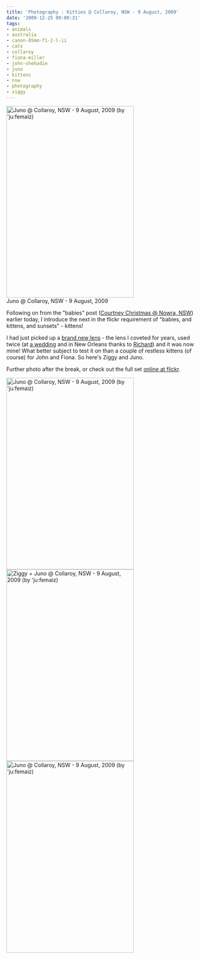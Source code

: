 ```yaml
---
title: 'Photography : Kitties @ Collaroy, NSW - 9 August, 2009'
date: '2009-12-25 09:00:31'
tags:
- animals
- australia
- canon-85mm-f1-2-l-ii
- cats
- collaroy
- fiona-miller
- john-shehadie
- juno
- kittens
- nsw
- photography
- ziggy
---
```


<div class="image"><a href="http://www.flickr.com/photos/jufemaiz/3803935640/" title="Juno @ Collaroy, NSW - 9 August, 2009 (by 'ju:femaiz)"><img src="http://farm3.static.flickr.com/2549/3803935640_e514422303.jpg" title="Juno @ Collaroy, NSW - 9 August, 2009 (by 'ju:femaiz)" alt="Juno @ Collaroy, NSW - 9 August, 2009 (by 'ju:femaiz)" width="333" height="500" /></a></div>
<div class="caption">Juno @ Collaroy, NSW - 9 August, 2009</div>

Following on from the "babies" post (<a href="http://euphemize.net/blog/archives/2009/12/25/courtney-christmas-in-july-nowra-nsw/">Courtney Christmas @ Nowra, NSW</a>) earlier today, I introduce the next in the flickr requirement of "babies, and kittens, and sunsets" - kittens!

I had just picked up a <a href="">brand new lens</a> - the lens I coveted for years, used twice (at <a href="http://www.canon.com.au/en-AU/For-You/Camera-Lenses/Lenses/EF85mm-f12L-II-USM-Lens">a wedding</a> and in New Orleans thanks to <a href="http://rvt3.net">Richard</a>) and it was now mine! What better subject to test it on than a couple of restless kittens (of course) for John and Fiona. So here's Ziggy and Juno.

Further photo after the break, or check out the full set <a href="http://www.flickr.com/photos/jufemaiz/sets/72157621873839771/">online at flickr</a>.

<!--more-->

<div class="image"><a href="http://www.flickr.com/photos/jufemaiz/3807865092/" title="Juno @ Collaroy, NSW - 9 August, 2009 (by 'ju:femaiz)"><img src="http://farm3.static.flickr.com/2599/3807865092_44f24a85c2.jpg" title="Juno @ Collaroy, NSW - 9 August, 2009 (by 'ju:femaiz)" alt="Juno @ Collaroy, NSW - 9 August, 2009 (by 'ju:femaiz)" width="333" height="500" /></a></div>
<div class="image"><a href="http://www.flickr.com/photos/jufemaiz/3803925026/" title="Ziggy + Juno @ Collaroy, NSW - 9 August, 2009 (by 'ju:femaiz)"><img src="http://farm3.static.flickr.com/2476/3803925026_44a6beae94.jpg" title="Ziggy + Juno @ Collaroy, NSW - 9 August, 2009 (by 'ju:femaiz)" alt="Ziggy + Juno @ Collaroy, NSW - 9 August, 2009 (by 'ju:femaiz)" width="333" height="500" /></a></div>
<div class="image"><a href="http://www.flickr.com/photos/jufemaiz/3807859560/" title="Juno @ Collaroy, NSW - 9 August, 2009 (by 'ju:femaiz)"><img src="http://farm3.static.flickr.com/2480/3807859560_2dbc6f5205.jpg" title="Juno @ Collaroy, NSW - 9 August, 2009 (by 'ju:femaiz)" alt="Juno @ Collaroy, NSW - 9 August, 2009 (by 'ju:femaiz)" width="333" height="500" /></a></div>
